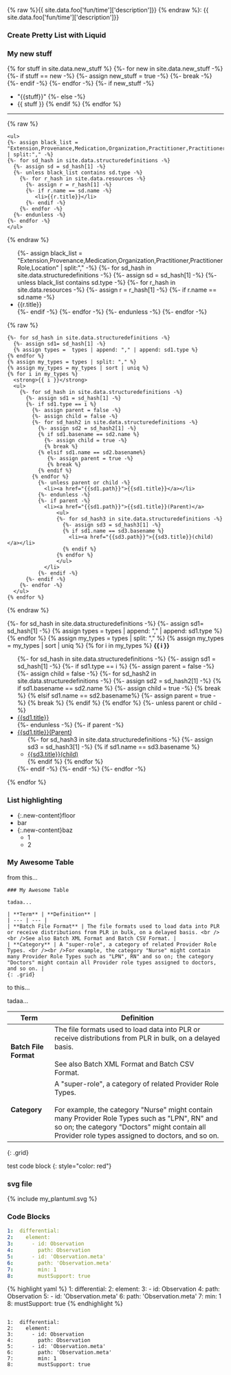 {% raw %}{{ site.data.foo['fun/time']['description']}} {% endraw %}: {{ site.data.foo['fun/time']['description']}}

### Create Pretty List with Liquid

<!-- if site.users = "Tobi", "Laura", "Tetsuro", "Adam" -->

### My new stuff


{% for stuff in site.data.new_stuff %}
  {%- for new in site.data.new_stuff -%}
     {%- if stuff == new -%}
     {%- assign new_stuff = true -%}
     {%- break -%}
     {%- endif -%}
  {%- endfor -%}
{%- if new_stuff -%}  
- <span class="bg-success" markdown="1">"{{stuff}}"</span><!-- new-content -->
{%- else -%}
- {{ stuff }}
{% endif %}
{% endfor %}

---

{% raw %}
~~~liquid
<ul>
{%- assign black_list = "Extension,Provenance,Medication,Organization,Practitioner,PractitionerRole,Location" | split:"," -%}
{%- for sd_hash in site.data.structuredefinitions -%}
  {%- assign sd = sd_hash[1] -%}
  {%- unless black_list contains sd.type -%}
    {%- for r_hash in site.data.resources -%}
      {%- assign r = r_hash[1] -%}
      {%- if r.name == sd.name -%}
         <li>{{r.title}}</li>
      {%- endif -%}
    {%- endfor -%}
  {%- endunless -%}
{%- endfor -%}
</ul>
~~~
{% endraw %}

<ul>
{%- assign black_list = "Extension,Provenance,Medication,Organization,Practitioner,PractitionerRole,Location" | split:"," -%}
{%- for sd_hash in site.data.structuredefinitions -%}
  {%- assign sd = sd_hash[1] -%}
  {%- unless black_list contains sd.type -%}
    {%- for r_hash in site.data.resources -%}
      {%- assign r = r_hash[1] -%}
      {%- if r.name == sd.name -%}
         <li>{{r.title}}</li>
      {%- endif -%}
    {%- endfor -%}
  {%- endunless -%}
{%- endfor -%}
</ul>


{% raw %}
~~~liquid
{%- for sd_hash in site.data.structuredefinitions -%}
  {%- assign sd1= sd_hash[1] -%}
  {% assign types =  types | append: "," | append: sd1.type %}
{% endfor %}
{% assign my_types = types | split: "," %}
{% assign my_types = my_types | sort | uniq %}
{% for i in my_types %}
  <strong>{{ i }}</strong>
  <ul>
    {%- for sd_hash in site.data.structuredefinitions -%}
      {%- assign sd1 = sd_hash[1] -%}
      {%- if sd1.type == i %}
        {%- assign parent = false -%}
        {%- assign child = false -%}
        {%- for sd_hash2 in site.data.structuredefinitions -%}
          {%- assign sd2 = sd_hash2[1] -%}
          {% if sd1.basename == sd2.name %}
            {%- assign child = true -%}
            {% break %}
          {% elsif sd1.name == sd2.basename%}
             {%- assign parent = true -%}
             {% break %}
          {% endif %}
        {% endfor %}
          {%- unless parent or child -%}
            <li><a href="{{sd1.path}}">{{sd1.title}}</a></li>
          {%- endunless -%}
          {%- if parent -%}
            <li><a href="{{sd1.path}}">{{sd1.title}}(Parent)</a>
                <ul>
                {%- for sd_hash3 in site.data.structuredefinitions -%}
                  {%- assign sd3 = sd_hash3[1] -%}
                  {% if sd1.name == sd3.basename %}
                    <li><a href="{{sd3.path}}">{{sd3.title}}(child)</a></li>
                  {% endif %}
                {% endfor %}
                </ul>
            </li>
          {%- endif -%}
      {%- endif -%}
    {%- endfor -%}
  </ul>
{% endfor %}

~~~~
{% endraw %}

{%- for sd_hash in site.data.structuredefinitions -%}
  {%- assign sd1= sd_hash[1] -%}
  {% assign types =  types | append: "," | append: sd1.type %}
{% endfor %}
{% assign my_types = types | split: "," %}
{% assign my_types = my_types | sort | uniq %}
{% for i in my_types %}
  <strong>{{ i }}</strong>
  <ul>
    {%- for sd_hash in site.data.structuredefinitions -%}
      {%- assign sd1 = sd_hash[1] -%}
      {%- if sd1.type == i %}
        {%- assign parent = false -%}
        {%- assign child = false -%}
        {%- for sd_hash2 in site.data.structuredefinitions -%}
          {%- assign sd2 = sd_hash2[1] -%}
          {% if sd1.basename == sd2.name %}
            {%- assign child = true -%}
            {% break %}
          {% elsif sd1.name == sd2.basename%}
             {%- assign parent = true -%}
             {% break %}
          {% endif %}
        {% endfor %}
          {%- unless parent or child -%}
            <li><a href="{{sd1.path}}">{{sd1.title}}</a></li>
          {%- endunless -%}
          {%- if parent -%}
            <li><a href="{{sd1.path}}">{{sd1.title}}(Parent)</a>
                <ul>
                {%- for sd_hash3 in site.data.structuredefinitions -%}
                  {%- assign sd3 = sd_hash3[1] -%}
                  {% if sd1.name == sd3.basename %}
                    <li><a href="{{sd3.path}}">{{sd3.title}}(child)</a></li>
                  {% endif %}
                {% endfor %}
                </ul>
            </li>
          {%- endif -%}
      {%- endif -%}
    {%- endfor -%}
  </ul>
{% endfor %}


### List highlighting

- {:.new-content}floor
- bar
- {:.new-content}baz
  - 1
  - 2


### My Awesome Table

from this...

~~~
### My Awesome Table

tadaa...

| **Term** | **Definition** |
| --- | --- |
| **Batch File Format** | The file formats used to load data into PLR or receive distributions from PLR in bulk, on a delayed basis. <br /><br />See also Batch XML Format and Batch CSV Format. |
| **Category** | A "super-role", a category of related Provider Role Types. <br /><br />For example, the category "Nurse" might contain many Provider Role Types such as "LPN", RN" and so on; the category "Doctors" might contain all Provider role types assigned to doctors, and so on. |
{: .grid}
~~~

to this...

tadaa...

| **Term** | **Definition** |
| --- | --- |
| **Batch File Format** | The file formats used to load data into PLR or receive distributions from PLR in bulk, on a delayed basis. <br /><br />See also Batch XML Format and Batch CSV Format. |
| **Category** | A "super-role", a category of related Provider Role Types. <br /><br />For example, the category "Nurse" might contain many Provider Role Types such as "LPN", RN" and so on; the category "Doctors" might contain all Provider role types assigned to doctors, and so on. |
{: .grid}


   test code block
   {: style="color: red"}

### svg file

{% include my_plantuml.svg %}



### Code Blocks

```yaml
1:  differential:
2:    element:
3:      - id: Observation
4:        path: Observation
5:      - id: 'Observation.meta'
6:        path: 'Observation.meta'
7:        min: 1
8:        mustSupport: true
```


{% highlight yaml %}
1:  differential:
2:    element:
3:      - id: Observation
4:        path: Observation
5:      - id: 'Observation.meta'
6:        path: 'Observation.meta'
7:        min: 1
8:        mustSupport: true
{% endhighlight %}


<pre class="line-numbers">
<code class="language-yaml">
1:  differential:
2:    element:
3:      - id: Observation
4:        path: Observation
5:      - id: 'Observation.meta'
6:        path: 'Observation.meta'
7:        min: 1
8:        mustSupport: true
</code>
</pre>

